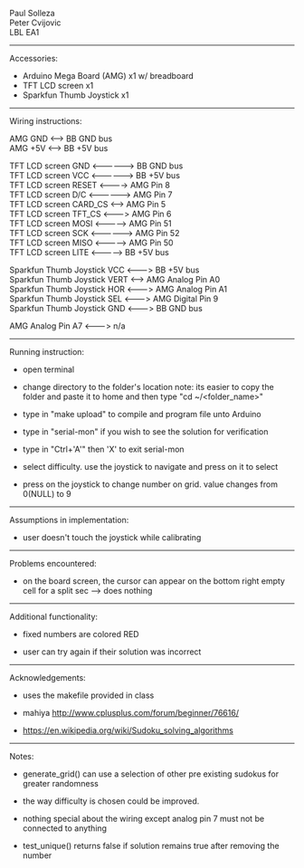Paul Solleza  
Peter Cvijovic  
LBL EA1

-------------------------------------------------------------------------------------------
Accessories:
* Arduino Mega Board (AMG) x1 w/ breadboard
* TFT LCD screen x1
* Sparkfun Thumb Joystick x1

-------------------------------------------------------------------------------------------
Wiring instructions:

AMG GND <--> BB GND bus  
AMG +5V <--> BB +5V bus

TFT LCD screen GND <------> BB GND bus  
TFT LCD screen VCC <------> BB +5V bus  
TFT LCD screen RESET <----> AMG Pin 8  
TFT LCD screen D/C <------> AMG Pin 7  
TFT LCD screen CARD_CS <--> AMG Pin 5  
TFT LCD screen TFT_CS <---> AMG Pin 6  
TFT LCD screen MOSI <-----> AMG Pin 51  
TFT LCD screen SCK <------> AMG Pin 52  
TFT LCD screen MISO <-----> AMG Pin 50  
TFT LCD screen LITE <-----> BB +5V bus

Sparkfun Thumb Joystick VCC <---> BB +5V bus  
Sparkfun Thumb Joystick VERT <--> AMG Analog Pin A0  
Sparkfun Thumb Joystick HOR <---> AMG Analog Pin A1  
Sparkfun Thumb Joystick SEL <---> AMG Digital Pin 9  
Sparkfun Thumb Joystick GND <---> BB GND bus

AMG Analog Pin A7 <---> n/a

-------------------------------------------------------------------------------------------
Running instruction:
* open terminal

* change directory to the folder's location
note: its easier to copy the folder and paste it to home and then type "cd ~/<folder_name>"

* type in "make upload" to compile and program file unto Arduino

* type in "serial-mon" if you wish to see the solution for verification

* type in "Ctrl+'A'" then 'X' to exit serial-mon

* select difficulty. use the joystick to navigate and press on it to select

* press on the joystick to change number on grid. value changes from 0(NULL) to 9

-------------------------------------------------------------------------------------------
Assumptions in implementation:
* user doesn't touch the joystick while calibrating

-------------------------------------------------------------------------------------------
Problems encountered:
* on the board screen, the cursor can appear on the bottom right empty cell for a split sec
  --> does nothing

-------------------------------------------------------------------------------------------
Additional functionality:
* fixed numbers are colored RED

* user can try again if their solution was incorrect

-------------------------------------------------------------------------------------------
Acknowledgements:
* uses the makefile provided in class

* mahiya http://www.cplusplus.com/forum/beginner/76616/

* https://en.wikipedia.org/wiki/Sudoku_solving_algorithms

-------------------------------------------------------------------------------------------
Notes:
* generate_grid() can use a selection of other pre existing sudokus for greater randomness

* the way difficulty is chosen could be improved.

* nothing special about the wiring except analog pin 7 must not be connected to anything

* test_unique() returns false if solution remains true after removing the number
